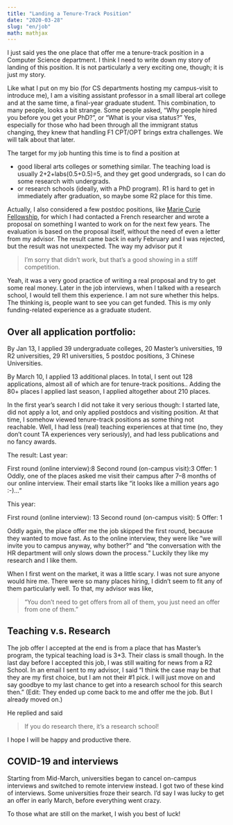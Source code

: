 ```yaml
---
title: "Landing a Tenure-Track Position"
date: "2020-03-28"
slug: "en/job"
math: mathjax
---
```


I just said yes the one place that offer me a tenure-track position in a Computer Science department. I think I need to write down my story of landing of this position. It is not particularly a very exciting one, though; it is just my story.

Like what I put on my bio (for CS departments hosting my campus-visit to introduce me), I am a visiting assistant professor in a small liberal art college and at the same time, a final-year graduate student. This combination, to many people, looks a bit strange. Some people asked, “Why people hired you before you get your PhD?”, or “What is your visa status?” Yes, especially for those who had been through all the immigrant status changing, they knew that handling F1 CPT/OPT brings extra challenges. We will talk about that later.

The target for my job hunting this time is to find a position at

- good liberal arts colleges or something similar. The teaching load is usually 2+2+labs(0.5+0.5)=5, and they get good undergrads, so I can do some research with undergrads.
- or research schools (ideally, with a PhD program). R1 is hard to get in immediately after graduation, so maybe some R2 place for this time.


Actually, I also considered a few postdoc positions, like [Marie Curie Fellowship](https://marie-sklodowska-curie-actions.ec.europa.eu/actions/postdoctoral-fellowships), for which I had contacted a French researcher and wrote a proposal on something I wanted to work on for the next few years. The evaluation is based on the proposal itself, without the need of even a letter from my advisor. The result came back in early February and I was rejected, but the result was not unexpected. The way my advisor put it

<blockquote>
    I’m sorry that didn’t work, but that’s a good showing in a stiff competition.
</blockquote>


Yeah, it was a very good practice of writing a real proposal and try to get some real money. Later in the job interviews, when I talked with a research school, I would tell them this experience. I am not sure whether this helps. The thinking is, people want to see you can get funded. This is my only funding-related experience as a graduate student.

## Over all application portfolio:

By Jan 13, I applied 39 undergraduate colleges, 20 Master’s universities, 19 R2 universities, 29 R1 universities, 5 postdoc positions, 3 Chinese Universities.

By March 10, I applied 13 additional places. In total, I sent out 128 applications, almost all of which are for tenure-track positions.. Adding the 80+ places I applied last season, I applied altogether about 210 places.

In the first year’s search I did not take it very serious though: I started late, did not apply a lot, and only applied postdocs and visiting position. At that time, I somehow viewed tenure-track positions as some thing not reachable. Well, I had less (real) teaching experiences at that time (no, they don’t count TA experiences very seriously), and had less publications and no fancy awards.

The result:
Last year:

First round (online interview):8
Second round (on-campus visit):3
Offer: 1
Oddly, one of the places asked me visit their campus after 7–8 months of our online interview. Their email starts like “it looks like a million years ago :-)…”

This year:

First round (online interview): 13
Second round (on-campus visit): 5
Offer: 1

Oddly again, the place offer me the job skipped the first round, because they wanted to move fast. As to the online interview, they were like “we will invite you to campus anyway, why bother?” and “the conversation with the HR department will only slows down the process.” Luckily they like my research and I like them.

When I first went on the market, it was a little scary. I was not sure anyone would hire me. There were so many places hiring, I didn’t seem to fit any of them particularly well. To that, my advisor was like, 

<blockquote>
    “You don’t need to get offers from all of them, you just need an offer from one of them.”
</blockquote>


## Teaching v.s. Research
The job offer I accepted at the end is from a place that has Master’s program, the typical teaching load is 3+3. Their class is small though. In the last day before I accepted this job, I was still waiting for news from a R2 School. In an email I sent to my advisor, I said “I think the case may be that they are my first choice, but I am not their #1 pick. I will just move on and say goodbye to my last chance to get into a research school for this search then.” (Edit: They ended up come back to me and offer me the job. But I already moved on.)

He replied and said

<blockquote>
    If you do research there, it’s a research school!
</blockquote>


I hope I will be happy and productive there.

## COVID-19 and interviews
Starting from Mid-March, universities began to cancel on-campus interviews and switched to remote interview instead. I got two of these kind of interviews. Some universities froze their search. I’d say I was lucky to get an offer in early March, before everything went crazy.

To those what are still on the market, I wish you best of luck!
